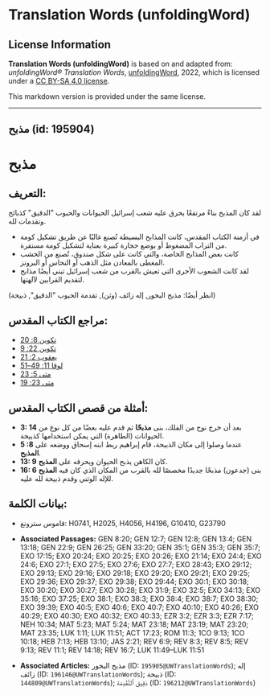 # Translation Words (unfoldingWord)

## License Information

**Translation Words (unfoldingWord)** is based on and adapted from: _unfoldingWord® Translation Words_, [unfoldingWord](https://unfoldingword.org/utw), 2022, which is licensed under a [CC BY-SA 4.0 license](https://creativecommons.org/licenses/by-sa/4.0/legalcode.en).

This markdown version is provided under the same license.



--------------------------------

## مذبح (id: 195904)

مذبح
====

التعريف:
--------

لقد كان المذبح بناءً مرتفعًا يحرق عليه شعب إسرائيل الحيوانات والحبوب "الدقيق" كذبائح وتقدمات لله.

* في أزمنة الكتاب المقدس، كانت المذابح البسيطة تُصنع غالبًا عن طريق تشكيل كومة من التراب المضغوط أو بوضع حجارة كبيرة بعناية لتشكيل كومة مستقرة.
* كانت بعض المذابح الخاصة، والتي كانت على شكل صندوق، تُصنع من الخشب المغطى بالمعادن مثل الذهب أو النحاس أو البرونز.
* لقد كانت الشعوب الأخرى التي تعيش بالقرب من شعب إسرائيل تبني أيضًا مذابح لتقديم القرابين لآلهتها.

(انظر أيضًا: مذبح البخور, إله زائف (وثن), تقدمة الحبوب "الدقيق", ذبيحة)

مراجع الكتاب المقدس:
--------------------

* [تكوين 8: 20](https://ref.ly/Gen8:20)
* [تكوين 22: 9](https://ref.ly/Gen22:9)
* [يعقوب 2: 21](https://ref.ly/Jas2:21)
* [لوقا 11: 49–51](https://ref.ly/Luke11:49-Luke11:51)
* [متى 5: 23](https://ref.ly/Matt5:23)
* [متى 23: 19](https://ref.ly/Matt23:19)

أمثلة من قصص الكتاب المقدس:
---------------------------

* **3: 14** بعد أن خرج نوح من الفلك، بنى **مذبحًا** ثم قدم عليه بعضًا من كل نوع من الحيوانات (الطاهرة) التي يمكن استخدامها كذبيحة.
* **5 :8** عندما وصلوا إلى مكان الذبيحة، قام إبراهيم ربط ابنه إسحاق ووضعه على **المذبح**.
* **13: 9** كان الكاهن يذبح الحيوان ويحرقه على **المذبح**.
* **16: 6** بنى (جدعون) مذبحًا جديدًا مخصصًا لله بالقرب من المكان الذي كان فيه **المذبح** للإله الوثني وقدم ذبيحة لله عليه.

بيانات الكلمة:
--------------

* قاموس سترونغ: H0741, H2025, H4056, H4196, G10410, G23790

* **Associated Passages:** GEN 8:20; GEN 12:7; GEN 12:8; GEN 13:4; GEN 13:18; GEN 22:9; GEN 26:25; GEN 33:20; GEN 35:1; GEN 35:3; GEN 35:7; EXO 17:15; EXO 20:24; EXO 20:25; EXO 20:26; EXO 21:14; EXO 24:4; EXO 24:6; EXO 27:1; EXO 27:5; EXO 27:6; EXO 27:7; EXO 28:43; EXO 29:12; EXO 29:13; EXO 29:16; EXO 29:18; EXO 29:20; EXO 29:21; EXO 29:25; EXO 29:36; EXO 29:37; EXO 29:38; EXO 29:44; EXO 30:1; EXO 30:18; EXO 30:20; EXO 30:27; EXO 30:28; EXO 31:9; EXO 32:5; EXO 34:13; EXO 35:16; EXO 37:25; EXO 38:1; EXO 38:3; EXO 38:4; EXO 38:7; EXO 38:30; EXO 39:39; EXO 40:5; EXO 40:6; EXO 40:7; EXO 40:10; EXO 40:26; EXO 40:29; EXO 40:30; EXO 40:32; EXO 40:33; EZR 3:2; EZR 3:3; EZR 7:17; NEH 10:34; MAT 5:23; MAT 5:24; MAT 23:18; MAT 23:19; MAT 23:20; MAT 23:35; LUK 1:11; LUK 11:51; ACT 17:23; ROM 11:3; 1CO 9:13; 1CO 10:18; HEB 7:13; HEB 13:10; JAS 2:21; REV 6:9; REV 8:3; REV 8:5; REV 9:13; REV 11:1; REV 14:18; REV 16:7; LUK 11:49–LUK 11:51
* **Associated Articles:** مذبح البخور (ID: `195905@UWTranslationWords`); إله زائف (ID: `196146@UWTranslationWords`); ذبيحة (ID: `144809@UWTranslationWords`); دَقِيق ٱلتَّقْدِمَة (ID: `196212@UWTranslationWords`)

